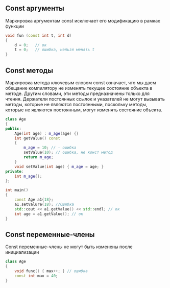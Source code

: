 ## Const аргументы 
Маркировка аргументам const исключает его модификацию в рамках функции 
```c++
void fun (const int t, int d)
{
	d = 0;   // ок
	t = 0;   // ошибка, нельзя менять t
}
```
## Const методы
Маркировка метода ключевым словом const означает, что мы даем обещание компилятору не изменять текущее состояние объекта в методе. Другим словами, эти методы предназначены только для чтения. Держатели постоянных ссылок и указателей не могут вызывать методы, которые не являются постоянными, поскольку методы, которые не являются постоянным, могут изменять состояние объекта.
```c++
class Age 
{
public:
	Age(int age) : m_age(age) {}
	int getValue() const 
	{ 
		m_age = 10; // - ошибка
		setValue(10); // ошибка, не конст метод
		return m_age; 
	}
	void setValue(int age) { m_age = age; }
private:
	int m_age{};
};

int main()
{
	const Age a1{18};
	a1.setValure(18); //Ошибка
	std::cout << a1.getValue() << std::endl; // ок  
	int age = a1.getValue(); // ок
}
```
## Const переменные-члены
Const переменные-члены не могут быть изменены после инициализации
```c++
class Age
{
	void func() { max++; } // ошибка 
	const int max = 40;
}
```
